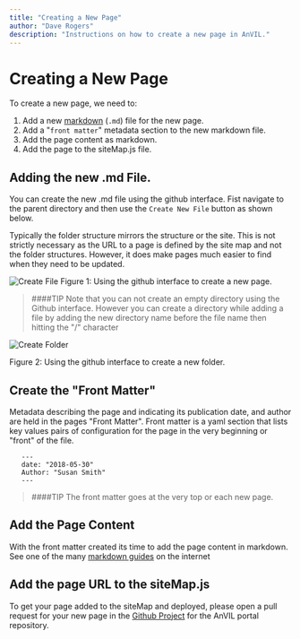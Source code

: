 ```yaml
---
title: "Creating a New Page"
author: "Dave Rogers"
description: "Instructions on how to create a new page in AnVIL."
---
```


# Creating a New Page

To create a new page, we need to:

1. Add a new [markdown](https://en.wikipedia.org/wiki/Markdown) (`.md`) file for the new page.
1. Add a "`front matter`" metadata section to the new markdown file.
1. Add the page content as markdown.
1. Add the page to the siteMap.js file.


## Adding the new .md File.

You can create the new .md file  using the github interface.
Fist navigate to the parent directory and then use the `Create New File` button as shown below.

Typically the folder structure mirrors the structure or the site. This is not strictly necessary as the URL to a page is defined by the site map and not the folder structures. However, it does make pages much easier to find when they need to be updated.

![Create File](../_images/create-new-file.png)
<figure-caption>Figure 1: Using the github interface to create a new page.</figure-caption>

>####TIP
>Note that you can not create an empty directory using the Github interface. However you can create a directory while adding a file by adding the new directory name before the file name then hitting the "/" character

![Create Folder](../_images/create-folder.gif)

<figure-caption>Figure 2: Using the github interface to create a new folder.</figure-caption>

## Create the "Front Matter"

Metadata describing the page and indicating its publication date, and author are held in the pages "Front Matter". Front matter is a yaml section that lists key values pairs of configuration for the page in the very beginning or "front" of the file.


 ```
    ---
    date: "2018-05-30"
    Author: "Susan Smith"
    ---
 ```
 
 >####TIP
 >The front matter goes at the very top or each new page.
 
 ## Add the Page Content
 
 With the front matter created its time to add the page content in markdown. See one of the many [markdown guides](https://github.com/adam-p/markdown-here/wiki/Markdown-Cheatsheet) on the internet
 
 ## Add the page URL to the siteMap.js
 To get your page added to the siteMap and deployed, please open a pull request for your new page in the [Github Project](https://github.com/anvilproject/anvil-portal/pulls) for the AnVIL portal repository.
 
